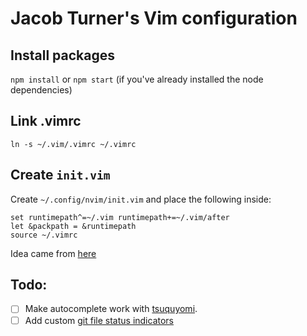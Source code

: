# Jacob Turner's Vim configuration

## Install packages
`npm install` or `npm start` (if you've already installed the node dependencies)

## Link .vimrc
```
ln -s ~/.vim/.vimrc ~/.vimrc
```

## Create `init.vim`
Create `~/.config/nvim/init.vim` and place the following inside:
```
set runtimepath^=~/.vim runtimepath+=~/.vim/after
let &packpath = &runtimepath
source ~/.vimrc
```

Idea came from [here](http://stackoverflow.com/questions/18197705/adding-your-vim-vimrc-to-github-aka-dot-files)

## Todo:
 - [ ] Make autocomplete work with [tsuquyomi](https://github.com/Quramy/tsuquyomi).
 - [ ] Add custom [git file status indicators](https://github.com/Xuyuanp/nerdtree-git-plugin#faq)
